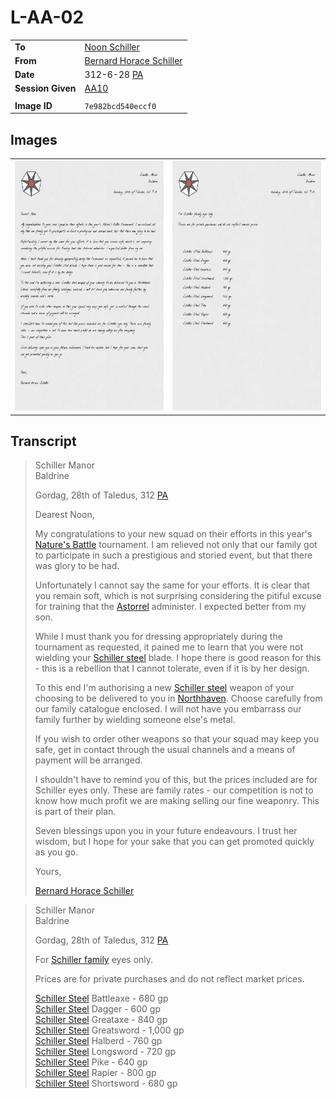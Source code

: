 # L-AA-02

|||
| --- | --- |
| **To** | [Noon Schiller](../characters/noon-schiller.md) | letter.1
| **From** | [Bernard Horace Schiller](../characters/bernard-horace-schiller.md) |
| **Date** | 312-6-28 [PA](../history/calendars/astorian-calendar.md) |
| **Session Given** | [AA10](../sessions/AA10.md) |
|||
| **Image ID** | `7e982bcd540eccf0` |

## Images

|||
|:---:|:---:|
| <img src="https://raw.githubusercontent.com/jesskelsall/astarus-images/main/letters/7e982bcd540eccf0-1.jpg" height="400" /> | <img src="https://raw.githubusercontent.com/jesskelsall/astarus-images/main/letters/7e982bcd540eccf0-2.jpg" height="400" /> |

## Transcript

> Schiller Manor  
> Baldrine
>
> Gordag, 28th of Taledus, 312 [PA](../history/calendars/astorian-calendar.md)
>
> Dearest Noon,
>
> My congratulations to your new squad on their efforts in this year's [Nature's Battle](../mechanics/roleplay/natures-battle.md) tournament. I am relieved not only that our family got to participate in such a prestigious and storied event, but that there was glory to be had.
>
> Unfortunately I cannot say the same for your efforts. It is clear that you remain soft, which is not surprising considering the pitiful excuse for training that the [Astorrel](../organisations/government/astorrel/astorrel.md) administer. I expected better from my son.
>
> While I must thank you for dressing appropriately during the tournament as requested, it pained me to learn that you were not wielding your [Schiller steel](../items/schiller-steel.md) blade. I hope there is good reason for this - this is a rebellion that I cannot tolerate, even if it is by her design.
>
> To this end I'm authorising a new [Schiller steel](../items/schiller-steel.md) weapon of your choosing to be delivered to you in [Northhaven](../places/settlements/cities/northhaven.md). Choose carefully from our family catalogue enclosed. I will not have you embarrass our family further by wielding someone else's metal.
>
> If you wish to order other weapons so that your squad may keep you safe, get in contact through the usual channels and a means of payment will be arranged.
>
> I shouldn't have to remind you of this, but the prices included are for Schiller eyes only. These are family rates - our competition is not to know how much profit we are making selling our fine weaponry. This is part of their plan.
>
> Seven blessings upon you in your future endeavours. I trust her wisdom, but I hope for your sake that you can get promoted quickly as you go.
>
> Yours,
>
> [Bernard Horace Schiller](../characters/bernard-horace-schiller.md)

> Schiller Manor  
> Baldrine
>
> Gordag, 28th of Taledus, 312 [PA](../history/calendars/astorian-calendar.md)
>
> For [Schiller family](../organisations/schiller-family.md) eyes only.
>
> Prices are for private purchases and do not reflect market prices.
>
> [Schiller Steel](../items/schiller-steel.md) Battleaxe - 680 gp  
> [Schiller Steel](../items/schiller-steel.md) Dagger - 600 gp  
> [Schiller Steel](../items/schiller-steel.md) Greataxe - 840 gp  
> [Schiller Steel](../items/schiller-steel.md) Greatsword - 1,000 gp  
> [Schiller Steel](../items/schiller-steel.md) Halberd - 760 gp  
> [Schiller Steel](../items/schiller-steel.md) Longsword - 720 gp  
> [Schiller Steel](../items/schiller-steel.md) Pike - 640 gp  
> [Schiller Steel](../items/schiller-steel.md) Rapier - 800 gp  
> [Schiller Steel](../items/schiller-steel.md) Shortsword - 680 gp
